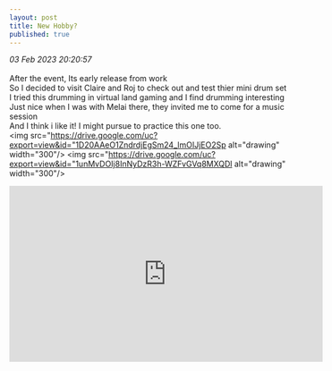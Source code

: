```yaml
---
layout: post
title: New Hobby?
published: true
---
```

_03 Feb 2023 20:20:57_
<br>
<br>
After the event, Its early release from work
<br>
So I decided to visit Claire and Roj to check out and test thier mini drum set
<br>
I tried this drumming in virtual land gaming and I find drumming interesting
<br>
Just nice when I was with Melai there, they invited me to come for a music session
<br>
And I think i like it! I might pursue to practice this one too.
<br>
<img src="https://drive.google.com/uc?export=view&id="1D20AAeO1ZndrdjEgSm24_lmOIJjEO2Sp alt="drawing" width="300"/>
<img src="https://drive.google.com/uc?export=view&id="1unMvDOIj8InNyDzR3h-WZFvGVq8MXQDl alt="drawing" width="300"/>
<iframe width="560" height="315"
src="https://www.youtube.com/embed/bedxb8KQ3qM"
frameborder="0"
allow="accelerometer; autoplay; encrypted-media; gyroscope; picture-in-picture"
allowfullscreen></iframe>
